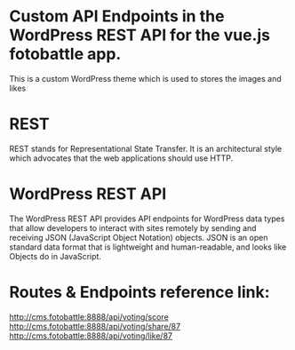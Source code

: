 # Custom API Endpoints in the WordPress REST API for the vue.js fotobattle app.

This is a custom WordPress theme which is used to stores the images and likes  


# REST
REST stands for Representational State Transfer. It is an architectural style which advocates that the web applications should use HTTP.

# WordPress REST API
The WordPress REST API provides API endpoints for WordPress data types that allow developers to interact with sites remotely by sending and receiving JSON (JavaScript Object Notation) objects. JSON is an open standard data format that is lightweight and human-readable, and looks like Objects do in JavaScript.

# Routes & Endpoints reference link: 
http://cms.fotobattle:8888/api/voting/score
http://cms.fotobattle:8888/api/voting/share/87
http://cms.fotobattle:8888/api/voting/like/87
